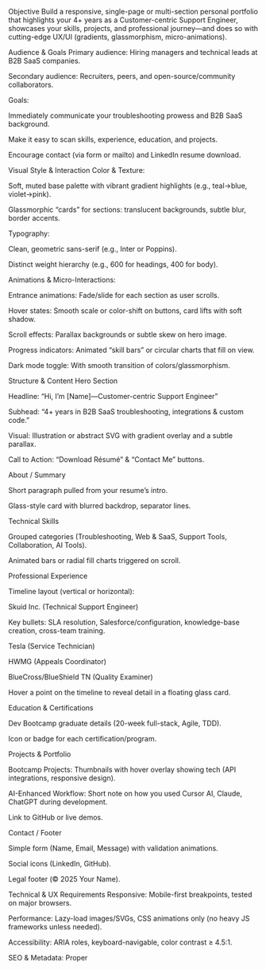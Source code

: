 Objective
Build a responsive, single-page or multi-section personal portfolio that highlights your 4+ years as a Customer-centric Support Engineer, showcases your skills, projects, and professional journey—and does so with cutting-edge UX/UI (gradients, glassmorphism, micro-animations).

Audience & Goals
Primary audience: Hiring managers and technical leads at B2B SaaS companies.

Secondary audience: Recruiters, peers, and open-source/community collaborators.

Goals:

Immediately communicate your troubleshooting prowess and B2B SaaS background.

Make it easy to scan skills, experience, education, and projects.

Encourage contact (via form or mailto) and LinkedIn resume download.

Visual Style & Interaction
Color & Texture:

Soft, muted base palette with vibrant gradient highlights (e.g., teal→blue, violet→pink).

Glassmorphic “cards” for sections: translucent backgrounds, subtle blur, border accents.

Typography:

Clean, geometric sans-serif (e.g., Inter or Poppins).

Distinct weight hierarchy (e.g., 600 for headings, 400 for body).

Animations & Micro-Interactions:

Entrance animations: Fade/slide for each section as user scrolls.

Hover states: Smooth scale or color-shift on buttons, card lifts with soft shadow.

Scroll effects: Parallax backgrounds or subtle skew on hero image.

Progress indicators: Animated “skill bars” or circular charts that fill on view.

Dark mode toggle: With smooth transition of colors/glassmorphism.

Structure & Content
Hero Section

Headline: “Hi, I’m [Name]—Customer-centric Support Engineer”

Subhead: “4+ years in B2B SaaS troubleshooting, integrations & custom code.”

Visual: Illustration or abstract SVG with gradient overlay and a subtle parallax.

Call to Action: “Download Résumé” & “Contact Me” buttons.

About / Summary

Short paragraph pulled from your resume’s intro.

Glass-style card with blurred backdrop, separator lines.

Technical Skills

Grouped categories (Troubleshooting, Web & SaaS, Support Tools, Collaboration, AI Tools).

Animated bars or radial fill charts triggered on scroll.

Professional Experience

Timeline layout (vertical or horizontal):

Skuid Inc. (Technical Support Engineer)

Key bullets: SLA resolution, Salesforce/configuration, knowledge-base creation, cross-team training.

Tesla (Service Technician)

HWMG (Appeals Coordinator)

BlueCross/BlueShield TN (Quality Examiner)

Hover a point on the timeline to reveal detail in a floating glass card.

Education & Certifications

Dev Bootcamp graduate details (20-week full-stack, Agile, TDD).

Icon or badge for each certification/program.

Projects & Portfolio

Bootcamp Projects: Thumbnails with hover overlay showing tech (API integrations, responsive design).

AI-Enhanced Workflow: Short note on how you used Cursor AI, Claude, ChatGPT during development.

Link to GitHub or live demos.

Contact / Footer

Simple form (Name, Email, Message) with validation animations.

Social icons (LinkedIn, GitHub).

Legal footer (© 2025 Your Name).

Technical & UX Requirements
Responsive: Mobile-first breakpoints, tested on major browsers.

Performance: Lazy-load images/SVGs, CSS animations only (no heavy JS frameworks unless needed).

Accessibility: ARIA roles, keyboard-navigable, color contrast ≥ 4.5:1.

SEO & Metadata: Proper <title>, <meta description>, Open Graph tags.